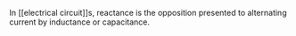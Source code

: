 In [[electrical circuit]]s, reactance is the opposition presented to alternating current by inductance or capacitance.